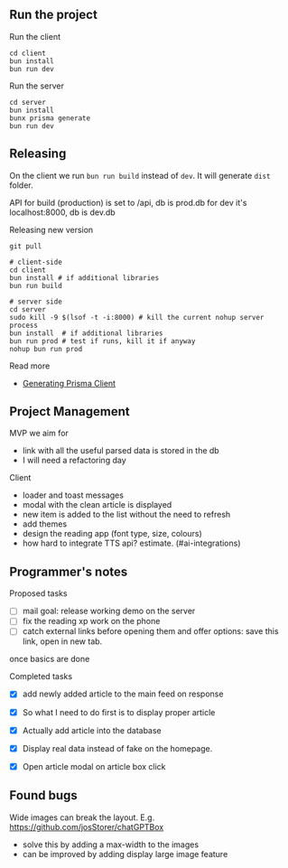 ## Run the project

Run the client
```
cd client
bun install
bun run dev
```

Run the server
```
cd server
bun install
bunx prisma generate
bun run dev
```

## Releasing
On the client we run `bun run build` instead of `dev`. It will generate `dist` folder.

API for build (production) is set to /api, db is prod.db
for dev it's localhost:8000, db is dev.db

Releasing new version
```
git pull

# client-side
cd client
bun install # if additional libraries
bun run build

# server side
cd server
sudo kill -9 $(lsof -t -i:8000) # kill the current nohup server process
bun install  # if additional libraries
bun run prod # test if runs, kill it if anyway
nohup bun run prod
```


Read more
- [Generating Prisma Client](https://www.prisma.io/docs/concepts/components/prisma-client/working-with-prismaclient/generating-prisma-client)


## Project Management

MVP we aim for 
- link with all the useful parsed data is stored in the db
- I will need a refactoring day

Client
- loader and toast messages
- modal with the clean article is displayed 
- new item is added to the list without the need to refresh
- add themes
- design the reading app (font type, size, colours)
- how hard to integrate TTS api? estimate. (#ai-integrations)

## Programmer's notes

Proposed tasks
-[ ] mail goal: release working demo on the server
-[ ] fix the reading xp work on the phone
-[ ] catch external links before opening them and offer options: save this link, open in new tab.

once basics are done

Completed tasks
-[x] add newly added article to the main feed on response
-[x] So what I need to do first is to display proper article
-[x] Actually add article into the database
-[x] Display real data instead of fake on the homepage. 
-[x] Open article modal on article box click


## Found bugs
Wide images can break the layout. E.g. https://github.com/josStorer/chatGPTBox
- solve this by adding a max-width to the images
- can be improved by adding display large image feature